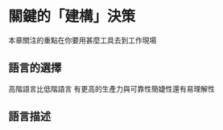# 關鍵的「建構」決策
本章關注的重點在你要用甚麼工具去到工作現場
## 語言的選擇
 高階語言比低階語言 有更高的生產力與可靠性簡婕性還有易理解性
 ## 語言描述
 
<!--stackedit_data:
eyJoaXN0b3J5IjpbLTE3NjQyNDY1NTksLTExMDExNDY1MTRdfQ
==
-->